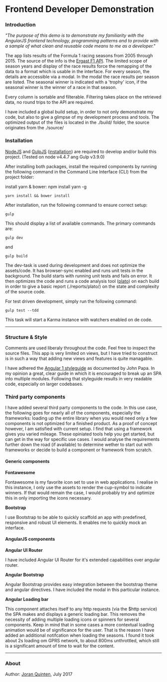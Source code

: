 Frontend Developer Demonstration
=======

### Introduction

_"The purpose of this demo is to demonstrate my familiarity with the AngularJS frontend technology, programming patterns and to provide with a sample of what clean and reusable code means to me as a developer."_

The app lists results of the Formula 1 racing seasons from 2005 through 2015. The source of the info is the [Ergast F1 API](http://ergast.com/mrd/). The limited scope of season years and display of the race results force the remapping of the data to a format which is usable in the interface. For every season, the details are accessible via a modal. In the modal the race results per season are listed. The seasonal winner is indicated with a 'trophy' icon, if the seasonal winner is the winner of a race in that season.

Every column is sortable and filterable. Filtering takes place on the retrieved data, no round trips to the API are required.

I have included a global build setup, in order to not only demonstrate my code, but also to give a glimpse of my development process and tools. The optimized output of the files is located in the ./build/ folder, the source originates from the ./source/

### Installation

[NodeJS](https://nodejs.org/) and [GulpJS](http://gulpjs.com/) ([installation](https://github.com/gulpjs/gulp/blob/master/docs/getting-started.md)) are required to develop and/or build this project. (Tested on node v4.4.7 ang Gulp v3.9.0)

After installing both packages, install the required components by running the following command in the Command Line Interface (CLI) from the project folder:

  install yarn & bower: npm install yarn -g

    yarn install && bower install

After installation, run the following command to ensure correct setup:

    gulp

This should display a list of available commands. The primary commands are:

    gulp dev

and

    gulp build

The dev-task is used during development and does not optimize the assets/code. It has browser-sync enabled and runs unit tests in the background. The build starts with running unit tests and fails on error. It then optimizes the code and runs a code analysis tool ([plato](https://github.com/es-analysis/plato)) on each build in order to give a basic report (./reports/plato/) on the state and complexity of the source code.

For test driven development, simply run the following command:

    gulp test --tdd

This task will start a Karma instance with watchers enabled on de code.

---

### Structure & Style

Comments are used liberaly throughout the code. Feel free to inspect the source files. This app is very limited on views, but I have tried to construct is in such a way that adding new views and features is quite managable.

I have adhered the [Angular 1 styleguide](https://github.com/johnpapa/angular-styleguide/blob/master/a1/README.md) as documented by John Papa. In my opinion a great, clear guide in which it is encouraged to break up an SPA into multiple modules. Following that styleguide results in very readable code, especially on larger codebases.

### Third party components

I have added several third party components to the code. In this use case, the following goes for nearly all of the components, especially the frameworks: loading up the entire library when you would need only a few components is not optimized for a finished product. As a proof of concept however, I am satisfied with current setup.
I find that using a framework gives you varied mileage. These opiniated tools help you get started, but can get in the way for specific use cases. I would analyse the requirements further down the road (if available) to determine wether to start out with frameworks or decide to build a component or framework from scratch.

#### Generic components

**Fontawesome**

Fontawesome is my favorite icon set to use in web applications. I realise in this instance, I only use the assets to render the cup-symbol to indicate winners. If that would remain the case, I would probably try and optimize this in only importing the icons necessary.

**Bootstrap**

I use Bootstrap to be able to quickly scaffold an app with predefined, responsive and robust UI elements. It enables me to quickly mock an interface.

#### AngularJS components

**Angular UI Router**

I have included Angular UI Router for it's extended capabilities over angular router.

**Angular Bootstrap**

Angular Bootstrap provides easy integration between the bootstrap theme and angular directives. I have included the modal in this particular instance.

**Angular Loading bar**

This component attaches itself to any http requests (via the $http service) the SPA makes and displays a generic loading bar. This removes the necessity of adding multiple loading icons or spinners for several components. Keep in mind that in some cases a more contextual loading animation would be of significance for the user. That is the reason I have added an additional notifcation when loading the seasons. I found it took about 2s loading om GPRS network, to about 800ms unthrottled, which still is a significant amount of time to wait for the content.

---

### About

Author: [Joran Quinten](mailto:joran@joranquinten.nl), July 2017
